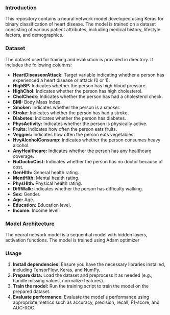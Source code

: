 ### **Introduction**

This repository contains a neural network model developed using Keras for binary classification of heart disease. The model is trained on a dataset consisting of various patient attributes, including medical history, lifestyle factors, and demographics.

### **Dataset**

The dataset used for training and evaluation is provided in directory. It includes the following columns:

* **HeartDiseaseorAttack:** Target variable indicating whether a person has experienced a heart disease or attack (0 or 1).
* **HighBP:** Indicates whether the person has high blood pressure.
* **HighChol:** Indicates whether the person has high cholesterol.
* **CholCheck:** Indicates whether the person has had a cholesterol check.
* **BMI:** Body Mass Index.
* **Smoker:** Indicates whether the person is a smoker.
* **Stroke:** Indicates whether the person has had a stroke.
* **Diabetes:** Indicates whether the person has diabetes.
* **PhysActivity:** Indicates whether the person is physically active.
* **Fruits:** Indicates how often the person eats fruits.
* **Veggies:** Indicates how often the person eats vegetables.
* **HvyAlcoholConsump:** Indicates whether the person consumes heavy alcohol.
* **AnyHealthcare:** Indicates whether the person has any healthcare coverage.
* **NoDocbcCost:** Indicates whether the person has no doctor because of cost.
* **GenHlth:** General health rating.
* **MentHlth:** Mental health rating.
* **PhysHlth:** Physical health rating.
* **DiffWalk:** Indicates whether the person has difficulty walking.
* **Sex:** Gender.
* **Age:** Age.
* **Education:** Education level.
* **Income:** Income level.

### **Model Architecture**

The neural network model is a sequential model with hidden layers,  activation functions. The model is trained using Adam optimizer

### **Usage**

1. **Install dependencies:** Ensure you have the necessary libraries installed, including TensorFlow, Keras, and NumPy.
2. **Prepare data:** Load the dataset and preprocess it as needed (e.g., handle missing values, normalize features).
3. **Train the model:** Run the training script to train the model on the prepared dataset.
4. **Evaluate performance:** Evaluate the model's performance using appropriate metrics such as accuracy, precision, recall, F1-score, and AUC-ROC.

